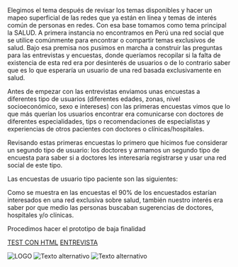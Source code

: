 Elegimos el tema después de revisar los temas disponibles y hacer un mapeo superficial de las redes que ya están en línea y temas de interés común de personas en redes.
Con esa base tomamos como tema principal la SALUD.
A primera instancia no encontramos en Perú una red social que se utilice comúnmente para encontrar o compartir temas exclusivos de salud.
Bajo esa premisa nos pusimos en marcha a construir las preguntas para las entrevistas y encuestas, donde queríamos recopilar si la falta de existencia de esta red era por desinterés de usuarios o de lo contrario saber que es lo que esperaría un usuario de una red basada exclusivamente en salud.

Antes de empezar con las entrevistas enviamos unas encuestas a diferentes tipo de usuarios (diferentes edades, zonas, nivel socioeconómico, sexo e intereses) con las primeras encuestas vimos que lo que más querían los usuarios encontrar era comunicarse con doctores de diferentes especialidades, tips o recomendaciones de especialistas y 
experiencias de otros pacientes con doctores o clínicas/hospitales.

Revisando estas primeras encuestas lo primero que hicimos fue considerar un segundo tipo de usuario: los doctores y armamos un segundo tipo de encuesta para saber si a doctores les interesaría registrarse y usar una red social de este tipo.

Las encuestas de usuario tipo paciente son las siguientes:



Como se muestra en las encuestas el 90% de los encuestados estarían interesados en una red exclusiva sobre salud, también nuestro interés era saber por que medio las personas buscaban sugerencias de doctores, hospitales y/o clínicas.

Procedimos hacer el prototipo de baja finalidad 

[TEST CON HTML](https://drive.google.com/open?id=15lWFOpfXDhCLqY37r1ZZuzz0J2-5dEey)
[ENTREVISTA](https://drive.google.com/open?id=13nku6vnJsS4QxRvEn3VSWSGEQsGmb8Y_)

![LOGO](lim-2018-05-bc-core-am-socialnetwork/src/img/logo-turquesa.png)
![Texto alternativo](/ruta/a/la/imagen.jpg)
![Texto alternativo](/ruta/a/la/imagen.jpg)

